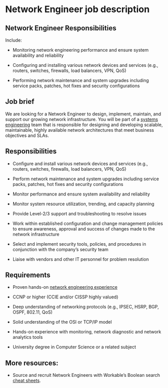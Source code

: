 # Network Engineer job description


## Network Engineer Responsibilities

Include:

* Monitoring network engineering performance and ensure system availability and reliability

* Configuring and installing various network devices and services (e.g., routers, switches, firewalls, load balancers, VPN, QoS)

* Performing network maintenance and system upgrades including service packs, patches, hot fixes and security configurations


## Job brief

We are looking for a Network Engineer to design, implement, maintain, and support our growing network infrastructure.  You will be part of a <a href="https://resources.workable.com/network-engineer-job-description">systems engineering</a> team that is responsible for designing and developing scalable, maintainable, highly available network architectures that meet business objectives and SLAs.


## Responsibilities

* Configure and install various network devices and services (e.g., routers, switches, firewalls, load balancers, VPN, QoS)

* Perform network maintenance and system upgrades including service packs, patches, hot fixes and security configurations

* Monitor performance and ensure system availability and reliability

* Monitor system resource utilization, trending, and capacity planning

* Provide Level-2/3 support and troubleshooting to resolve issues

* Work within established configuration and change management policies to ensure awareness, approval and success of changes made to the network infrastructure

* Select and implement security tools, policies, and procedures in conjunction with the company’s security team

* Liaise with vendors and other IT personnel for problem resolution


## Requirements

* Proven hands-on <a href="https://resources.workable.com/network-engineer-interview-questions">network engineering experience</a>

* CCNP or higher (CCIE and/or CISSP highly valued)

* Deep understanding of networking protocols (e.g., IPSEC, HSRP, BGP, OSPF, 802.11, QoS)

* Solid understanding of the OSI or TCP/IP model

* Hands-on experience with monitoring, network diagnostic and network analytics tools

* University degree in Computer Science or a related subject

## More resources:
* Source and recruit Network Engineers with Workable’s Boolean search <a href="https://resources.workable.com/find-engineers-managers-boolean-search-strings">cheat sheets</a>.
